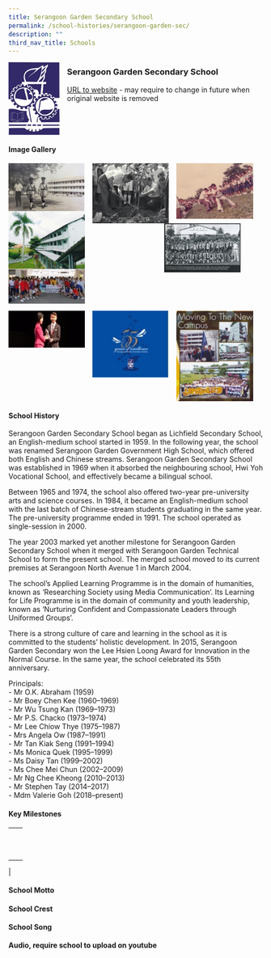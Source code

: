 ```yaml
---
title: Serangoon Garden Secondary School
permalink: /school-histories/serangoon-garden-sec/
description: ""
third_nav_title: Schools
---
```

<img src="/images/serangoongardensec1.png" style="width:20%;margin-right:15px;" align = "left">

### **Serangoon Garden Secondary School**
[URL to website](https://www.sgs.edu.sg/) - may require to change in future when original website is removed

<br clear="left">

#### **Image Gallery**

<p><a href="https://staging.d1yxymztqoj7qn.amplifyapp.com/images/serangoongardensec2.jpg">  
<img src="/images/serangoongardensec2.jpg" style="width:30%;margin-right:15px;" align = "left">
</a></p>

<p><a href="https://staging.d1yxymztqoj7qn.amplifyapp.com/images/serangoongardensec3.jpg">  
<img src="/images/serangoongardensec3.jpg" style="width:30%;margin-right:15px;" align = "left">
</a></p>

<p><a href="https://staging.d1yxymztqoj7qn.amplifyapp.com/images/serangoongardensec4.jpg">  
<img src="/images/serangoongardensec4.jpg" style="width:30%;margin-right:15px;" align = "left">
</a></p>

<p><a href="https://staging.d1yxymztqoj7qn.amplifyapp.com/images/serangoongardensec5.jpg">  
<img src="/images/serangoongardensec5.jpg" style="width:30%;margin-right:45px;" align = "right">
</a></p>

<p><a href="https://staging.d1yxymztqoj7qn.amplifyapp.com/images/serangoongardensec7.jpg">  
<img src="/images/serangoongardensec7.jpg" style="width:30%;margin-right:15px;" align = "left">
</a></p>

<br clear="left">

<p><a href="https://staging.d1yxymztqoj7qn.amplifyapp.com/images/serangoongardensec8.jpg">  
<img src="/images/serangoongardensec8.jpg" style="width:30%;margin-right:15px;" align = "left">
</a></p>

<p><a href="https://staging.d1yxymztqoj7qn.amplifyapp.com/images/serangoongardensec9.jpg">  
<img src="/images/serangoongardensec9.jpg" style="width:30%;margin-right:15px;" align = "left">
</a></p>

<p><a href="https://staging.d1yxymztqoj7qn.amplifyapp.com/images/serangoongardensec10.jpg">  
<img src="/images/serangoongardensec10.jpg" style="width:30%;margin-right:15px;" align = "left">
</a></p>

<br clear="left">

#### **School History**
Serangoon Garden Secondary School began as Lichfield Secondary School, an English-medium school started in 1959. In the following year, the school was renamed Serangoon Garden Government High School, which offered both English and Chinese streams. Serangoon Garden Secondary School was established in 1969 when it absorbed the neighbouring school, Hwi Yoh Vocational School, and effectively became a bilingual school. 

Between 1965 and 1974, the school also offered two-year pre-university arts and science courses. In 1984, it became an English-medium school with the last batch of Chinese-stream students graduating in the same year. The pre-university programme ended in 1991. The school operated as single-session in 2000.

The year 2003 marked yet another milestone for Serangoon Garden Secondary School when it merged with Serangoon Garden Technical School to form the present school. The merged school moved to its current premises at Serangoon North Avenue 1 in March 2004.

The school’s Applied Learning Programme is in the domain of humanities, known as ‘Researching Society using Media Communication’. Its Learning for Life Programme is in the domain of community and youth leadership, known as ‘Nurturing Confident and Compassionate Leaders through Uniformed Groups’.

There is a strong culture of care and learning in the school as it is committed to the students’ holistic development. In 2015, Serangoon Garden Secondary won the Lee Hsien Loong Award for Innovation in the Normal Course. In the same year, the school celebrated its 55th anniversary.

Principals:<br>
\- Mr O.K. Abraham (1959)<br>
\- Mr Boey Chen Kee (1960–1969)<br>
\- Mr Wu Tsung Kan (1969–1973)<br>
\- Mr P.S. Chacko (1973–1974)<br>
\- Mr Lee Chiow Thye (1975–1987)<br>
\- Mrs Angela Ow (1987–1991)<br>
\- Mr Tan Kiak Seng (1991–1994)<br>
\- Ms Monica Quek (1995–1999)<br>
\- Ms Daisy Tan (1999–2002)<br>
\- Ms Chee Mei Chun (2002–2009)<br>
\- Mr Ng Chee Kheong (2010–2013)<br>
\- Mr Stephen Tay (2014–2017)<br>
\- Mdm Valerie Goh (2018–present)

#### **Key Milestones**

|  |  |
|:---:|---|
|  |  |
|  |  |
|  |  |
|  |  |
|  |  |
|  |  |
|  |  |
|  |  |
|  |  |
|  |  |
|  |  |
|  |  |
|

#### **School Motto**


#### **School Crest**


#### **School Song**
**Audio, require school to upload on youtube**